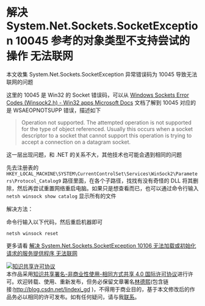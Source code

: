 
# 解决 System.Net.Sockets.SocketException 10045 参考的对象类型不支持尝试的操作 无法联网

本文收集 System.Net.Sockets.SocketException 异常错误码为 10045 导致无法联网的问题

<!--more-->


<!-- 发布 -->

这里的 10045 是 Win32 的 Socket 错误码，可以从 [Windows Sockets Error Codes (Winsock2.h) - Win32 apps Microsoft Docs](https://docs.microsoft.com/en-us/windows/win32/winsock/windows-sockets-error-codes-2 ) 文档了解到 10045 对应的是 WSAEOPNOTSUPP 错误，描述如下

> Operation not supported.
>   The attempted operation is not supported for the type of object referenced. Usually this occurs when a socket descriptor to a socket that cannot support this operation is trying to accept a connection on a datagram socket.

这一层出现问题，和 .NET 的关系不大，其他技术也可能会遇到相同的问题

先去注册表的 `HKEY_LOCAL_MACHINE\SYSTEM\CurrentControlSet\Services\WinSock2\Parameters\Protocol_Catalog9` 路径里面，在各个子路径，找找有没有奇怪的 DLL 将其删除，然后再尝试重置网络重启电脑。如果只是想查看而已，也可以通过命令行输入 `netsh winsock show catalog` 显示所有的文件

解决方法：

命令行输入以下代码，然后重启机器即可

```
netsh winsock reset
```

更多请看 [解决 System.Net.Sockets.SocketException 10106 无法加载或初始化请求的服务提供程序 无法联网](https://blog.lindexi.com/post/%E8%A7%A3%E5%86%B3-System.Net.Sockets.SocketException-10106-%E6%97%A0%E6%B3%95%E5%8A%A0%E8%BD%BD%E6%88%96%E5%88%9D%E5%A7%8B%E5%8C%96%E8%AF%B7%E6%B1%82%E7%9A%84%E6%9C%8D%E5%8A%A1%E6%8F%90%E4%BE%9B%E7%A8%8B%E5%BA%8F-%E6%97%A0%E6%B3%95%E8%81%94%E7%BD%91.html )




<a rel="license" href="http://creativecommons.org/licenses/by-nc-sa/4.0/"><img alt="知识共享许可协议" style="border-width:0" src="https://licensebuttons.net/l/by-nc-sa/4.0/88x31.png" /></a><br />本作品采用<a rel="license" href="http://creativecommons.org/licenses/by-nc-sa/4.0/">知识共享署名-非商业性使用-相同方式共享 4.0 国际许可协议</a>进行许可。欢迎转载、使用、重新发布，但务必保留文章署名[林德熙](http://blog.csdn.net/lindexi_gd)(包含链接:http://blog.csdn.net/lindexi_gd )，不得用于商业目的，基于本文修改后的作品务必以相同的许可发布。如有任何疑问，请与我[联系](mailto:lindexi_gd@163.com)。